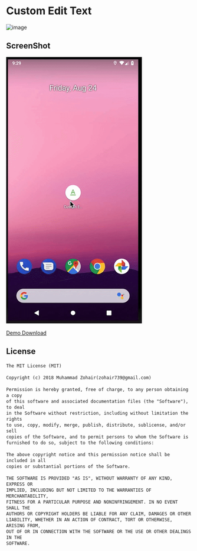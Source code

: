 # Custom Edit Text

![image](https://img.shields.io/badge/Android-Custom%20Edittext-brightgreen.svg)

## ScreenShot
![image](https://github.com/MuhammadZohair/Custom-Edit-Text/blob/master/Screenshot.gif)

[Demo Download](https://github.com/MuhammadZohair/Custom-Edit-Text/raw/master/Custom%20Edittext.apk)

## License

    The MIT License (MIT)

    Copyright (c) 2018 Muhammad Zohair(zohair739@gmail.com)

    Permission is hereby granted, free of charge, to any person obtaining a copy
    of this software and associated documentation files (the "Software"), to deal
    in the Software without restriction, including without limitation the rights
    to use, copy, modify, merge, publish, distribute, sublicense, and/or sell
    copies of the Software, and to permit persons to whom the Software is
    furnished to do so, subject to the following conditions:

    The above copyright notice and this permission notice shall be included in all
    copies or substantial portions of the Software.

    THE SOFTWARE IS PROVIDED "AS IS", WITHOUT WARRANTY OF ANY KIND, EXPRESS OR
    IMPLIED, INCLUDING BUT NOT LIMITED TO THE WARRANTIES OF MERCHANTABILITY,
    FITNESS FOR A PARTICULAR PURPOSE AND NONINFRINGEMENT. IN NO EVENT SHALL THE
    AUTHORS OR COPYRIGHT HOLDERS BE LIABLE FOR ANY CLAIM, DAMAGES OR OTHER
    LIABILITY, WHETHER IN AN ACTION OF CONTRACT, TORT OR OTHERWISE, ARISING FROM,
    OUT OF OR IN CONNECTION WITH THE SOFTWARE OR THE USE OR OTHER DEALINGS IN THE
    SOFTWARE.
